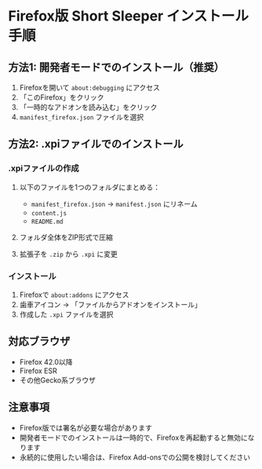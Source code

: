 # Firefox版 Short Sleeper インストール手順

## 方法1: 開発者モードでのインストール（推奨）

1. Firefoxを開いて `about:debugging` にアクセス
2. 「このFirefox」をクリック
3. 「一時的なアドオンを読み込む」をクリック
4. `manifest_firefox.json` ファイルを選択

## 方法2: .xpiファイルでのインストール

### .xpiファイルの作成
1. 以下のファイルを1つのフォルダにまとめる：
   - `manifest_firefox.json` → `manifest.json` にリネーム
   - `content.js`
   - `README.md`

2. フォルダ全体をZIP形式で圧縮

3. 拡張子を `.zip` から `.xpi` に変更

### インストール
1. Firefoxで `about:addons` にアクセス
2. 歯車アイコン → 「ファイルからアドオンをインストール」
3. 作成した `.xpi` ファイルを選択

## 対応ブラウザ

- Firefox 42.0以降
- Firefox ESR
- その他Gecko系ブラウザ

## 注意事項

- Firefox版では署名が必要な場合があります
- 開発者モードでのインストールは一時的で、Firefoxを再起動すると無効になります
- 永続的に使用したい場合は、Firefox Add-onsでの公開を検討してください